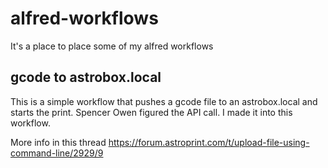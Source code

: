 # alfred-workflows
It's a place to place some of my alfred workflows

## gcode to astrobox.local

This is a simple workflow that pushes a gcode file to an astrobox.local and starts the print. Spencer Owen figured the API call. I made it into this workflow. 

More info in this thread https://forum.astroprint.com/t/upload-file-using-command-line/2929/9
